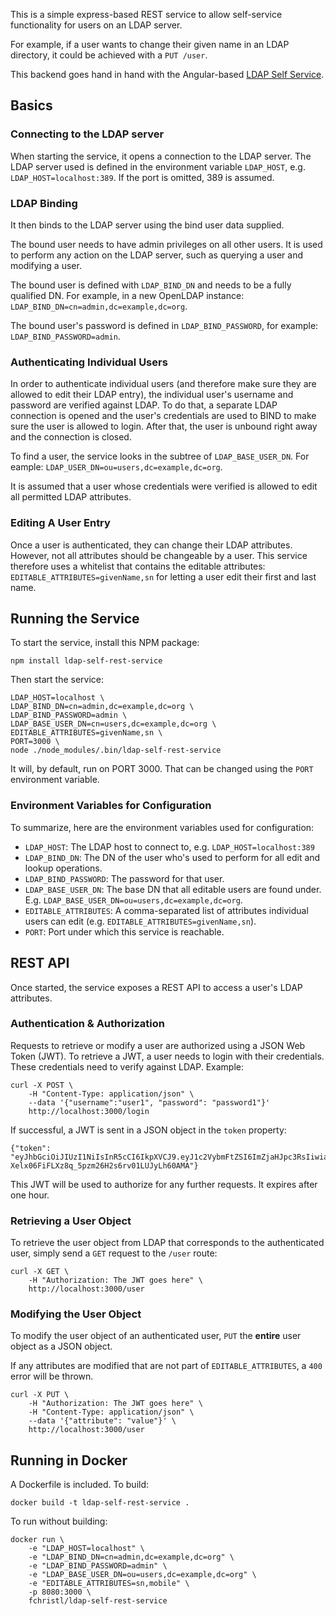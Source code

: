 This is a simple express-based REST service to allow self-service functionality
for users on an LDAP server.

For example, if a user wants to change their given name in an LDAP directory, it could
be achieved with a `PUT /user`.

This backend goes hand in hand with the Angular-based [LDAP Self Service](https://https://github.com/fchristl/ldap-self-service).

## Basics

### Connecting to the LDAP server
When starting the service, it opens a connection to the LDAP server. The LDAP server used
is defined in the environment variable `LDAP_HOST`, e.g. `LDAP_HOST=localhost:389`. If
the port is omitted, 389 is assumed.

### LDAP Binding
It then binds
to the LDAP server using the bind user data supplied.

The bound user needs to have admin privileges on all other users. It is used to perform
any action on the LDAP server, such as querying a user and modifying a user.

The bound user is defined with `LDAP_BIND_DN` and needs to be a fully qualified DN.
For example, in a new OpenLDAP instance: `LDAP_BIND_DN=cn=admin,dc=example,dc=org`.

The bound user's password is defined in `LDAP_BIND_PASSWORD`, for example: 
`LDAP_BIND_PASSWORD=admin`.

### Authenticating Individual Users
In order to authenticate individual users (and therefore make sure they are allowed to
edit their LDAP entry), the individual user's username and password are verified against
LDAP. To do that, a separate LDAP connection is opened and the user's credentials are used
to BIND to make sure the user is allowed to login. After that, the user is unbound right
away and the connection is closed.

To find a user, the service looks in the subtree of `LDAP_BASE_USER_DN`. For eample:
`LDAP_USER_DN=ou=users,dc=example,dc=org`.

It is assumed that a user whose credentials were verified is allowed to edit all
permitted LDAP attributes.

### Editing A User Entry
Once a user is authenticated, they can change their LDAP attributes. However, not all
attributes should be changeable by a user. This service therefore uses a whitelist that
contains the editable attributes: `EDITABLE_ATTRIBUTES=givenName,sn` for letting
a user edit their first and last name.

## Running the Service
To start the service, install this NPM package:

    npm install ldap-self-rest-service

Then start the service:

    LDAP_HOST=localhost \
    LDAP_BIND_DN=cn=admin,dc=example,dc=org \
    LDAP_BIND_PASSWORD=admin \
    LDAP_BASE_USER_DN=cn=users,dc=example,dc=org \
    EDITABLE_ATTRIBUTES=givenName,sn \
    PORT=3000 \
    node ./node_modules/.bin/ldap-self-rest-service
    
It will, by default, run on PORT 3000. That can be changed using the `PORT` environment
variable. 
   
### Environment Variables for Configuration
To summarize, here are the environment variables used for configuration:

* `LDAP_HOST`: The LDAP host to connect to, e.g. `LDAP_HOST=localhost:389`
* `LDAP_BIND_DN`: The DN of the user who's used to perform for all edit and 
   lookup operations.
* `LDAP_BIND_PASSWORD`: The password for that user.
* `LDAP_BASE_USER_DN`: The base DN that all editable users are found under. 
   E.g. `LDAP_BASE_USER_DN=ou=users,dc=example,dc=org`.
* `EDITABLE_ATTRIBUTES`: A comma-separated list of attributes individual users
  can edit (e.g. `EDITABLE_ATTRIBUTES=givenName,sn`).
* `PORT`: Port under which this service is reachable.
  
## REST API
Once started, the service exposes a REST API to access a user's LDAP attributes. 

### Authentication & Authorization
Requests to retrieve or modify a user are authorized using a JSON Web Token (JWT). To retrieve
a JWT, a user needs to login with their credentials. These credentials need to verify
against LDAP. Example:

    curl -X POST \
        -H "Content-Type: application/json" \
        --data '{"username":"user1", "password": "password1"}'
        http://localhost:3000/login

If successful, a JWT is sent in a JSON object in the `token` property:

    {"token": "eyJhbGciOiJIUzI1NiIsInR5cCI6IkpXVCJ9.eyJ1c2VybmFtZSI6ImZjaHJpc3RsIiwiaWF0IjoxNTQyOTExNDkzLCJleHAiOjE1NDI5MTUwOTN9.2B-Xelx06FiFLXz8q_5pzm26H2s6rv01LUJyLh60AMA"}
    
This JWT will be used to authorize for any further requests. It expires after one hour.

### Retrieving a User Object
To retrieve the user object from LDAP that corresponds to the authenticated user,
simply send a `GET` request to the `/user` route:

    curl -X GET \
        -H "Authorization: The JWT goes here" \
        http://localhost:3000/user
        
### Modifying the User Object
To modify the user object of an authenticated user, `PUT` the **entire** user object as
a JSON object.

If any attributes are modified that are not part of `EDITABLE_ATTRIBUTES`, a `400` error
will be thrown.

    curl -X PUT \
        -H "Authorization: The JWT goes here" \
        -H "Content-Type: application/json" \
        --data '{"attribute": "value"}' \
        http://localhost:3000/user
        
## Running in Docker
A Dockerfile is included. To build:

    docker build -t ldap-self-rest-service .
    
To run without building:

    docker run \
        -e "LDAP_HOST=localhost" \
        -e "LDAP_BIND_DN=cn=admin,dc=example,dc=org" \
        -e "LDAP_BIND_PASSWORD=admin" \
        -e "LDAP_BASE_USER_DN=ou=users,dc=example,dc=org" \
        -e "EDITABLE_ATTRIBUTES=sn,mobile" \
        -p 8080:3000 \
        fchristl/ldap-self-rest-service
